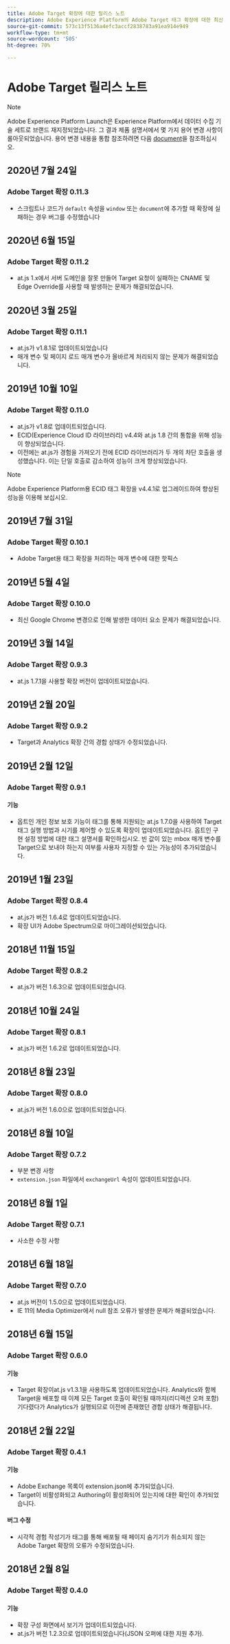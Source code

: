 ```yaml
---
title: Adobe Target 확장에 대한 릴리스 노트
description: Adobe Experience Platform의 Adobe Target 태그 확장에 대한 최신 릴리스 노트입니다.
source-git-commit: 573c13f5136a4efc3accf2838783a91ea914e949
workflow-type: tm+mt
source-wordcount: '505'
ht-degree: 70%

---
```


# Adobe Target 릴리스 노트

>[!NOTE]
>
>Adobe Experience Platform Launch은 Experience Platform에서 데이터 수집 기술 세트로 브랜드 재지정되었습니다. 그 결과 제품 설명서에서 몇 가지 용어 변경 사항이 롤아웃되었습니다. 용어 변경 내용을 통합 참조하려면 다음 [document](../../../term-updates.md)을 참조하십시오.

## 2020년 7월 24일

### Adobe Target 확장 0.11.3

* 스크립트나 코드가 `default` 속성을 `window` 또는 `document`에 추가할 때 확장에 실패하는 경우 버그를 수정했습니다

## 2020년 6월 15일

### Adobe Target 확장 0.11.2

* at.js 1.x에서 서버 도메인을 잘못 만들어 Target 요청이 실패하는 CNAME 및 Edge Override를 사용할 때 발생하는 문제가 해결되었습니다.

## 2020년 3월 25일

### Adobe Target 확장 0.11.1

* at.js가 v1.8.1로 업데이트되었습니다
* 매개 변수 및 페이지 로드 매개 변수가 올바르게 처리되지 않는 문제가 해결되었습니다.

## 2019년 10월 10일

### Adobe Target 확장 0.11.0

* at.js가 v1.8로 업데이트되었습니다.
* ECID(Experience Cloud ID 라이브러리) v4.4와 at.js 1.8 간의 통합을 위해 성능이 향상되었습니다.
* 이전에는 at.js가 경험을 가져오기 전에 ECID 라이브러리가 두 개의 차단 호출을 생성했습니다. 이는 단일 호출로 감소하여 성능이 크게 향상되었습니다.

>[!NOTE]
>Adobe Experience Platform용 ECID 태그 확장을 v4.4.1로 업그레이드하여 향상된 성능을 이용해 보십시오.

## 2019년 7월 31일

### Adobe Target 확장 0.10.1

* Adobe Target용 태그 확장을 처리하는 매개 변수에 대한 핫픽스

## 2019년 5월 4일

### Adobe Target 확장 0.10.0

* 최신 Google Chrome 변경으로 인해 발생한 데이터 요소 문제가 해결되었습니다.

## 2019년 3월 14일

### Adobe Target 확장 0.9.3

* at.js 1.7.1을 사용할 확장 버전이 업데이트되었습니다.

## 2019년 2월 20일

### Adobe Target 확장 0.9.2

* Target과 Analytics 확장 간의 경합 상태가 수정되었습니다.

## 2019년 2월 12일

### Adobe Target 확장 0.9.1

#### **기능**

* 옵트인 개인 정보 보호 기능이 태그를 통해 지원되는 at.js 1.7.0을 사용하여 Target 태그 실행 방법과 시기를 제어할 수 있도록 확장이 업데이트되었습니다. 옵트인 구현 설정 방법에 대한 태그 설명서를 확인하십시오. 빈 값이 있는 mbox 매개 변수를 Target으로 보내야 하는지 여부를 사용자 지정할 수 있는 가능성이 추가되었습니다.

## 2019년 1월 23일

### Adobe Target 확장 0.8.4

* at.js가 버전 1.6.4로 업데이트되었습니다.
* 확장 UI가 Adobe Spectrum으로 마이그레이션되었습니다.

## 2018년 11월 15일

### Adobe Target 확장 0.8.2

* at.js가 버전 1.6.3으로 업데이트되었습니다.

## 2018년 10월 24일

### Adobe Target 확장 0.8.1

* at.js가 버전 1.6.2로 업데이트되었습니다.

## 2018년 8월 23일

### Adobe Target 확장 0.8.0

* at.js가 버전 1.6.0으로 업데이트되었습니다.

## 2018년 8월 10일

### Adobe Target 확장 0.7.2

* 부분 변경 사항
* `extension.json` 파일에서 `exchangeUrl` 속성이 업데이트되었습니다.

## 2018년 8월 1일

### Adobe Target 확장 0.7.1

* 사소한 수정 사항

## 2018년 6월 18일

### Adobe Target 확장 0.7.0

* at.js 버전이 1.5.0으로 업데이트되었습니다.
* IE 11의 Media Optimizer에서 null 참조 오류가 발생한 문제가 해결되었습니다.

## 2018년 6월 15일

### Adobe Target 확장 0.6.0

#### **기능**

* Target 확장이at.js v1.3.1을 사용하도록 업데이트되었습니다. Analytics와 함께 Target을 배포할 때 이제 모든 Target 호출이 확인될 때까지(리디렉션 오퍼 포함) 기다렸다가 Analytics가 실행되므로 이전에 존재했던 경합 상태가 해결됩니다.

## 2018년 2월 22일

### Adobe Target 확장 0.4.1

#### **기능**

* Adobe Exchange 목록이 extension.json에 추가되었습니다.
* Target이 비활성화되고 Authoring이 활성화되어 있는지에 대한 확인이 추가되었습니다.

#### **버그 수정**

* 시각적 경험 작성기가 태그를 통해 배포될 때 페이지 숨기기가 취소되지 않는 Adobe Target 확장의 오류가 수정되었습니다.

## 2018년 2월 8일

### Adobe Target 확장 0.4.0

#### **기능**

* 확장 구성 화면에서 보기가 업데이트되었습니다.
* at.js가 버전 1.2.3으로 업데이트되었습니다(JSON 오퍼에 대한 지원 추가).
